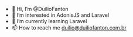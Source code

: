 - 👋 Hi, I’m @DuilioFanton
- 👀 I’m interested in AdonisJS and Laravel
- 🌱 I’m currently learning Laravel
- 📫 How to reach me duilio@duiliofanton.com.br

<!---
DuilioFanton/DuilioFanton is a ✨ special ✨ repository because its `README.md` (this file) appears on your GitHub profile.
You can click the Preview link to take a look at your changes.
--->
